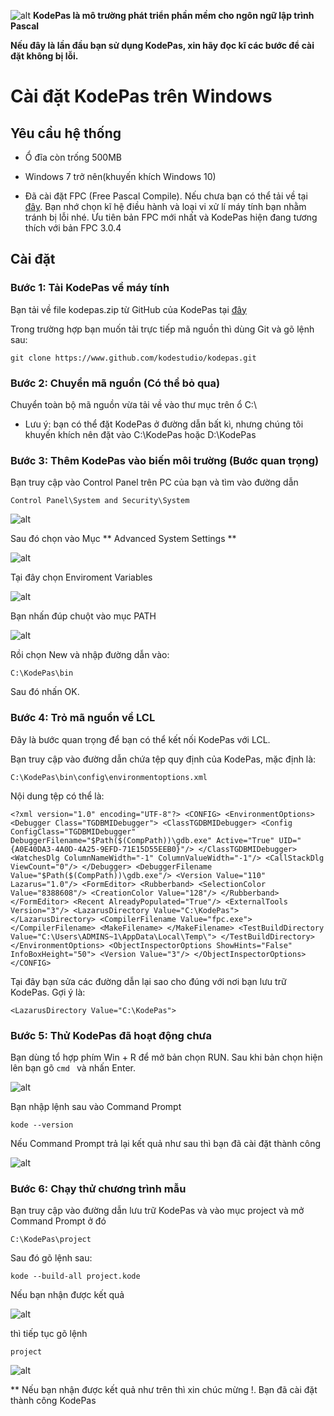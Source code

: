 ![alt](https://github.com/kodestudio/kodepas/blob/master/images/kodelogo.png)
**KodePas là mô trường phát triển phần mềm cho ngôn ngữ lập trình Pascal**

**Nếu đây là lần đầu bạn sử dụng KodePas, xin hãy đọc kĩ các bước để cài đặt không bị lỗi.**

# Cài đặt KodePas trên Windows

## Yêu cầu hệ thống

- Ổ đĩa còn trống 500MB

- Windows 7 trở nên(khuyến khích Windows 10)

- Đã cài đặt FPC (Free Pascal Compile). Nếu chưa bạn có thể tải về tại [đây](https://www.freepascal.org/download.html). Bạn nhớ chọn kĩ hệ điều hành và loại vi xử lí máy tính bạn nhằm tránh bị lỗi nhé. Ưu tiên bản FPC mới nhất và KodePas hiện đang tương thích với bản FPC 3.0.4

## Cài đặt

### Bước 1: Tải KodePas về máy tính

Bạn tải về file kodepas.zip từ GitHub của KodePas tại [đây](https://github.com/kodestudio/kodepas/archive/master.zip)

Trong trường hợp bạn muốn tải trực tiếp mã nguồn thì dùng Git và gõ lệnh sau:

`git clone https://www.github.com/kodestudio/kodepas.git`

### Bước 2: Chuyển mã nguồn (Có thể bỏ qua)

Chuyển toàn bộ mã nguồn vừa tải về vào thư mục trên ổ C:\

* Lưu ý: bạn có thể đặt KodePas ở đường dẫn bất kì, nhưng chúng tôi khuyến khích nên đặt vào C:\KodePas hoặc D:\KodePas

### Bước 3: Thêm KodePas vào biến môi trường (Bước quan trọng)

Bạn truy cập vào Control Panel trên PC của bạn và tìm vào đường dẫn

`Control Panel\System and Security\System`

![alt](https://github.com/kodestudio/kodepas/blob/master/images/controlpanel.PNG)

Sau đó chọn vào Mục ** Advanced System Settings **

![alt](https://github.com/kodestudio/kodepas/blob/master/images/systempro.PNG)

Tại đây chọn Enviroment Variables

![alt](https://github.com/kodestudio/kodepas/blob/master/images/vari.PNG)

Bạn nhấn đúp chuột vào mục PATH

![alt](https://github.com/kodestudio/kodepas/blob/master/images/addpath.PNG)

Rồi chọn New và nhập đường dẫn vào:

`C:\KodePas\bin`

Sau đó nhấn OK.

### Bước 4: Trỏ mã nguồn về LCL

Đây là bước quan trọng để bạn có thể kết nối KodePas với LCL.

Bạn truy cập vào đường dẫn chứa tệp quy định của KodePas, mặc định là:

`C:\KodePas\bin\config\environmentoptions.xml` 

Nội dung tệp có thể là:

`<?xml version="1.0" encoding="UTF-8"?>
<CONFIG>
  <EnvironmentOptions>
    <Debugger Class="TGDBMIDebugger">
      <ClassTGDBMIDebugger>
        <Config ConfigClass="TGDBMIDebugger" DebuggerFilename="$Path($(CompPath))\gdb.exe" Active="True" UID="{A0E40DA3-4A0D-4A25-9EFD-71E15D55EEB0}"/>
      </ClassTGDBMIDebugger>
      <WatchesDlg ColumnNameWidth="-1" ColumnValueWidth="-1"/>
      <CallStackDlg ViewCount="0"/>
    </Debugger>
    <DebuggerFilename Value="$Path($(CompPath))\gdb.exe"/>
    <Version Value="110" Lazarus="1.0"/>
    <FormEditor>
      <Rubberband>
        <SelectionColor Value="8388608"/>
        <CreationColor Value="128"/>
      </Rubberband>
    </FormEditor>
    <Recent AlreadyPopulated="True"/>
    <ExternalTools Version="3"/>
    <LazarusDirectory Value="C:\KodePas">
    </LazarusDirectory>
    <CompilerFilename Value="fpc.exe">
    </CompilerFilename>
    <MakeFilename>
    </MakeFilename>
    <TestBuildDirectory Value="C:\Users\ADMINS~1\AppData\Local\Temp\">
    </TestBuildDirectory>
  </EnvironmentOptions>
  <ObjectInspectorOptions ShowHints="False" InfoBoxHeight="50">
    <Version Value="3"/>
  </ObjectInspectorOptions>
</CONFIG>
`

Tại đây bạn sửa các đường dẫn lại sao cho đúng với nơi bạn lưu trữ KodePas. Gợi ý là:

`<LazarusDirectory Value="C:\KodePas">`

### Bước 5: Thử KodePas đã hoạt động chưa

Bạn dùng tổ hợp phím Win + R để mở bản chọn RUN. Sau khi bản chọn hiện lên bạn gõ `cmd ` và nhấn Enter.

![alt](https://github.com/kodestudio/kodepas/blob/master/images/run.PNG)

Bạn nhập lệnh sau vào Command Prompt

`kode --version`

Nếu Command Prompt trả lại kết quả như sau thì bạn đã cài đặt thành công

![alt](https://github.com/kodestudio/kodepas/blob/master/images/complete.PNG)

### Bước 6: Chạy thử chương trình mẫu

Bạn truy cập vào đường dẫn lưu trữ KodePas và vào mục project và mở Command Prompt ở đó

`C:\KodePas\project`

Sau đó gõ lệnh sau:

`kode --build-all project.kode`

Nếu bạn nhận được kết quả

![alt](https://github.com/kodestudio/kodepas/blob/master/images/build.PNG)

thì tiếp tục gõ lệnh

`project`

![alt](https://github.com/kodestudio/kodepas/blob/master/images/project.PNG)

** Nếu bạn nhận được kết quả như trên thì xin chúc mừng !. Bạn đã cài đặt thành công KodePas



